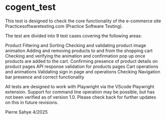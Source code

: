 # cogent_test

This test is designed to check the core functionality of the e-commerce site Practicesoftwaretesting.com (Practice Software Testing).

The test are divided into 9 test cases covering the following areas:

Product Filtering and Sorting
Checking and validating product image animation
Adding and removing products to and from the shopping cart
Checking and verifying the animation and confirmation pop up once products are added to the cart.
Confirming presence of product details on product pages
API response validation for products pages
Cart operations and animations
Validating sign in page and operations
Checking Navigation bar presence and correct functionality 

All tests are designed to work with Playwright via the VScode Playwright extension. Support for command line operation may be possible, but has not been verified as of version 1.0.  Please check back for further updates on this in future revisions. 

Pierre Sahye 4/2025
